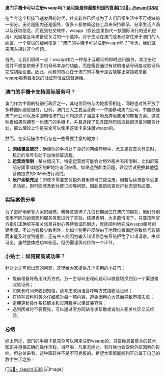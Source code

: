 **澳门手機卡可以注册wsapp吗？这可能是你最想知道的答案[[TG💪+ @esim1088](https://t.me/s/esim1088)]**

在当今这个科技飞速发展的时代，社交软件已经成为了人们日常生活中不可或缺的一部分。无论是国内还是国外，很多人都依赖这些工具来保持联系、分享生活点滴以及获取信息。而说到社交软件，wsapp（假设这里指代一款国际流行的通讯应用）无疑是近年来备受关注的一个选择。对于生活在澳门或者经常往来于澳门的人而言，一个常见的疑问便是：“澳门的手機卡可以注册wsapp吗？”今天，我们就来深入探讨这个问题。

首先，让我们明确一点：wsapp作为一种基于互联网的即时通讯服务，其注册过程并不直接依赖于手机号码本身的功能，而是需要通过有效的电话号码接收验证码完成初始设置。因此，问题的核心在于澳门的手機卡是否能够正常接收来自wsapp服务器发送的验证短信或语音通话。

### 澳门的手機卡支持国际服务吗？

澳门作为中国的特别行政区之一，其电信网络与内地紧密相连，同时也对外开放了多种国际通信服务。目前，澳门三大主要运营商——中国移动澳门公司、中国联通澳门分公司以及中国电信澳门公司均提供了涵盖本地及跨境使用的套餐方案。这意味着如果你拥有一张澳门的手機卡，并且选择了包含国际短信或数据流量的服务计划，那么理论上你是完全可以使用这张卡来注册wsapp的。

然而，在实际操作中仍存在一些需要注意的地方：

1. **网络覆盖情况**：确保你的手机处于良好的网络环境中，尤其是在首次登录时，稳定的信号有助于加快验证流程。
2. **运营商限制**：某些情况下，特定运营商可能会对境外服务有所限制，比如屏蔽部分国家或地区的IP地址访问权限。如果遇到此类问题，建议尝试更换其他运营商提供的SIM卡进行测试。
3. **账户余额充足**：即使不需要支付额外费用即可完成注册，但若后续想要享受更多功能，则可能涉及到付费订阅等问题，因此提前检查账户状态很有必要。

### 实际案例分享

为了更好地解答大家的疑惑，我特意咨询了几位长期居住在澳门的朋友，他们分别使用不同的运营商和服务类型进行了实验。结果表明，大多数情况下，只要按照官方指引正确填写相关信息并耐心等待验证码到达，就能顺利地完成wsapp账号创建步骤。不过也有极少数例外，比如个别用户反映由于地理位置偏远导致信号较弱而未能及时收到短信；还有些人则因为输入错误信息被系统拒绝了申请请求。由此可见，虽然整体成功率较高，但仍需谨慎对待每一个环节。

### 小贴士：如何提高成功率？

针对上述可能出现的问题，这里给大家提供几个实用的小技巧：

- 提前准备好备用联系方式，万一主号码出现问题可以直接切换到另一个渠道接收验证码；
- 如果长时间未收到短信，请考虑改用语音呼叫方式接收验证码；
- 在填写资料时务必仔细核对每一项内容，避免因粗心大意而导致审核失败；
- 定期更新操作系统版本和应用程序以保证兼容性；
- 遇到困难时不要慌张，可以通过官方网站寻求帮助或者加入相关社区交流经验。

### 总结

综上所述，澳门的手機卡是完全可以用来注册wsapp的，只要你具备基本的技术知识并遵循正确的操作流程。当然啦，凡事无绝对，有时候也会受到外部因素的影响。但总体来看，这种障碍并不是不可克服的。希望大家都能顺利开启属于自己的数字生活之旅！

[[TG💪+ @esim1088](https://t.me/s/esim1088) ![Image](https://i.postimg.cc/4NQfJmqS/Snipaste-2025-05-13-00-14-12.png)]
